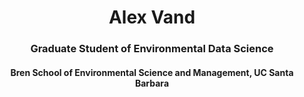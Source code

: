 <!--### Hi there 👋-->

<h1 align="center"> Alex Vand </h1>

<h3 align="center"> Graduate Student of Environmental Data Science </h3>

<h4 align="center"> Bren School of Environmental Science and Management, UC Santa Barbara </h4>

<!--
**alexvand24/alexvand24** is a ✨ _special_ ✨ repository because its `README.md` (this file) appears on your GitHub profile.

Here are some ideas to get you started:

- 🔭 I’m currently working on earning my master's degree in environmental data science from UCSB's Bren School of Environmental Science and Management
- 🌱 I’m currently learning R and Python
- 👯 I’m looking to collaborate on ... projects with a focus on ?
- 🤔 I’m looking for help with ... 
- 💬 Ask me about ...
- 📫 How to reach me: asy@bren.ucsb.edu OR alexvand24@gmail.com
- 😄 Pronouns: ... she/her/hers
- ⚡ Fun fact: ... 
-->
